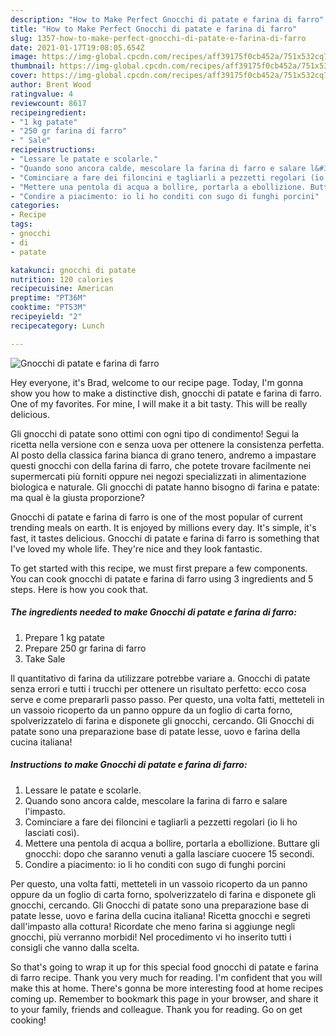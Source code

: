 ```yaml
---
description: "How to Make Perfect Gnocchi di patate e farina di farro"
title: "How to Make Perfect Gnocchi di patate e farina di farro"
slug: 1357-how-to-make-perfect-gnocchi-di-patate-e-farina-di-farro
date: 2021-01-17T19:08:05.654Z
image: https://img-global.cpcdn.com/recipes/aff39175f0cb452a/751x532cq70/gnocchi-di-patate-e-farina-di-farro-recipe-main-photo.jpg
thumbnail: https://img-global.cpcdn.com/recipes/aff39175f0cb452a/751x532cq70/gnocchi-di-patate-e-farina-di-farro-recipe-main-photo.jpg
cover: https://img-global.cpcdn.com/recipes/aff39175f0cb452a/751x532cq70/gnocchi-di-patate-e-farina-di-farro-recipe-main-photo.jpg
author: Brent Wood
ratingvalue: 4
reviewcount: 8617
recipeingredient:
- "1 kg patate"
- "250 gr farina di farro"
- " Sale"
recipeinstructions:
- "Lessare le patate e scolarle."
- "Quando sono ancora calde, mescolare la farina di farro e salare l&#39;impasto."
- "Cominciare a fare dei filoncini e tagliarli a pezzetti regolari (io li ho lasciati così)."
- "Mettere una pentola di acqua a bollire, portarla a ebollizione. Buttare gli gnocchi: dopo che saranno venuti a galla lasciare cuocere 15 secondi."
- "Condire a piacimento: io li ho conditi con sugo di funghi porcini"
categories:
- Recipe
tags:
- gnocchi
- di
- patate

katakunci: gnocchi di patate 
nutrition: 120 calories
recipecuisine: American
preptime: "PT36M"
cooktime: "PT53M"
recipeyield: "2"
recipecategory: Lunch

---
```



![Gnocchi di patate e farina di farro](https://img-global.cpcdn.com/recipes/aff39175f0cb452a/751x532cq70/gnocchi-di-patate-e-farina-di-farro-recipe-main-photo.jpg)

Hey everyone, it's Brad, welcome to our recipe page. Today, I'm gonna show you how to make a distinctive dish, gnocchi di patate e farina di farro. One of my favorites. For mine, I will make it a bit tasty. This will be really delicious.

Gli gnocchi di patate sono ottimi con ogni tipo di condimento! Segui la ricetta nella versione con e senza uova per ottenere la consistenza perfetta. Al posto della classica farina bianca di grano tenero, andremo a impastare questi gnocchi con della farina di farro, che potete trovare facilmente nei supermercati più forniti oppure nei negozi specializzati in alimentazione biologica e naturale. Gli gnocchi di patate hanno bisogno di farina e patate: ma qual è la giusta proporzione?

Gnocchi di patate e farina di farro is one of the most popular of current trending meals on earth. It is enjoyed by millions every day. It's simple, it's fast, it tastes delicious. Gnocchi di patate e farina di farro is something that I've loved my whole life. They're nice and they look fantastic.


To get started with this recipe, we must first prepare a few components. You can cook gnocchi di patate e farina di farro using 3 ingredients and 5 steps. Here is how you cook that.

<!--inarticleads1-->

##### The ingredients needed to make Gnocchi di patate e farina di farro:

1. Prepare 1 kg patate
1. Prepare 250 gr farina di farro
1. Take  Sale


Il quantitativo di farina da utilizzare potrebbe variare a. Gnocchi di patate senza errori e tutti i trucchi per ottenere un risultato perfetto: ecco cosa serve e come prepararli passo passo. Per questo, una volta fatti, metteteli in un vassoio ricoperto da un panno oppure da un foglio di carta forno, spolverizzatelo di farina e disponete gli gnocchi, cercando. Gli Gnocchi di patate sono una preparazione base di patate lesse, uovo e farina della cucina italiana! 

<!--inarticleads2-->

##### Instructions to make Gnocchi di patate e farina di farro:

1. Lessare le patate e scolarle.
1. Quando sono ancora calde, mescolare la farina di farro e salare l&#39;impasto.
1. Cominciare a fare dei filoncini e tagliarli a pezzetti regolari (io li ho lasciati così).
1. Mettere una pentola di acqua a bollire, portarla a ebollizione. Buttare gli gnocchi: dopo che saranno venuti a galla lasciare cuocere 15 secondi.
1. Condire a piacimento: io li ho conditi con sugo di funghi porcini


Per questo, una volta fatti, metteteli in un vassoio ricoperto da un panno oppure da un foglio di carta forno, spolverizzatelo di farina e disponete gli gnocchi, cercando. Gli Gnocchi di patate sono una preparazione base di patate lesse, uovo e farina della cucina italiana! Ricetta gnocchi e segreti dall&#39;impasto alla cottura! Ricordate che meno farina si aggiunge negli gnocchi, più verranno morbidi! Nel procedimento vi ho inserito tutti i consigli che vanno dalla scelta. 

So that's going to wrap it up for this special food gnocchi di patate e farina di farro recipe. Thank you very much for reading. I'm confident that you will make this at home. There's gonna be more interesting food at home recipes coming up. Remember to bookmark this page in your browser, and share it to your family, friends and colleague. Thank you for reading. Go on get cooking!
